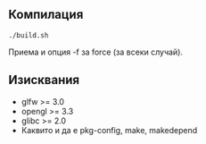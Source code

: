 ## Компилация

```
./build.sh
```
Приема и опция -f за force (за всеки случай).

## Изисквания

* glfw >= 3.0
* opengl >= 3.3
* glibc >= 2.0
* Каквито и да е pkg-config, make, makedepend
